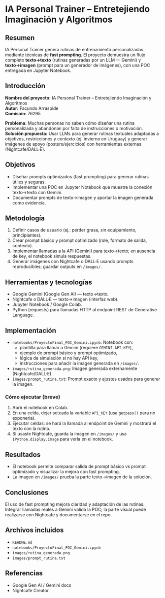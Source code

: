 # IA Personal Trainer – Entretejiendo Imaginación y Algoritmos

## Resumen
IA Personal Trainer genera rutinas de entrenamiento personalizadas mediante técnicas de **fast prompting**. El proyecto demuestra un flujo completo **texto→texto** (rutinas generadas por un LLM — Gemini) y **texto→imagen** (prompt para un generador de imágenes), con una POC entregada en Jupyter Notebook.

## Introducción
**Nombre del proyecto:** IA Personal Trainer – Entretejiendo Imaginación y Algoritmos  
**Autor:** Facundo Arraspide  
**Comisión:** 76295

**Problema:** Muchas personas no saben cómo diseñar una rutina personalizada y abandonan por falta de instrucciones o motivación.  
**Solución propuesta:** Usar LLMs para generar rutinas textuales adaptadas a objetivos, restricciones y contexto (ej. invierno en Uruguay) y generar imágenes de apoyo (posters/ejercicios) con herramientas externas (Nightcafe/DALL·E).

## Objetivos
- Diseñar prompts optimizados (fast prompting) para generar rutinas útiles y seguras.  
- Implementar una POC en Jupyter Notebook que muestre la conexión texto→texto con Gemini.  
- Documentar prompts de texto→imagen y aportar la imagen generada como evidencia.

## Metodología
1. Definir casos de usuario (ej.: perder grasa, sin equipamiento, principiantes).  
2. Crear prompt básico y prompt optimizado (role, formato de salida, contexto).  
3. Implementar llamadas a la API (Gemini) para texto→texto; en ausencia de key, el notebook simula respuestas.  
4. Generar imágenes con Nightcafe o DALL·E usando prompts reproducibles; guardar outputs en `/images/`.

## Herramientas y tecnologías
- Google Gemini (Google Gen AI) — texto→texto.  
- Nightcafe o DALL·E — texto→imagen (interfaz web).  
- Jupyter Notebook / Google Colab.  
- Python (requests) para llamadas HTTP al endpoint REST de Generative Language.

## Implementación
- `notebooks/ProyectoFinal_POC_Gemini.ipynb`: Notebook con:
  - plantilla para llamar a Gemini (requiere `GEMINI_API_KEY`),
  - ejemplo de prompt básico y prompt optimizado,
  - lógica de simulación si no hay API key,
  - instrucciones para añadir la imagen generada en `/images/`.
- `images/rutina_generada.png`: Imagen generada externamente (Nightcafe/DALL·E).
- `images/prompt_rutina.txt`: Prompt exacto y ajustes usados para generar la imagen.

### Cómo ejecutar (breve)
1. Abrir el notebook en Colab.  
2. En una celda, dejar seteada la variable `API_KEY` (usa `getpass()` para no exponerla).  
3. Ejecutar celdas: se hará la llamada al endpoint de Gemini y mostrará el texto con la rutina.  
4. Si usaste Nightcafe, guarda la imagen en `/images/` y usa `IPython.display.Image` para verla en el notebook.

## Resultados
- El notebook permite comparar salida de prompt básico vs prompt optimizado y visualizar la mejora con fast prompting.  
- La imagen en `/images/` prueba la parte texto→imagen de la solución.

## Conclusiones
El uso de fast prompting mejora claridad y adaptación de las rutinas. Integrar llamadas reales a Gemini valida la POC; la parte visual puede realizarse con Nightcafe y documentarse en el repo.

## Archivos incluidos
- `README.md`  
- `notebooks/ProyectoFinal_POC_Gemini.ipynb`  
- `images/rutina_generada.png`  
- `images/prompt_rutina.txt`

## Referencias
- Google Gen AI / Gemini docs  
- Nightcafe Creator
